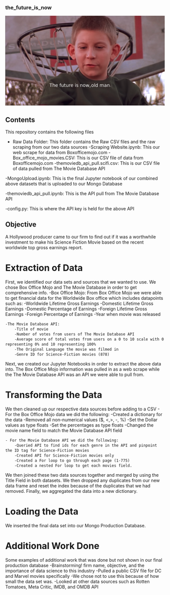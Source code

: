 ### the_future_is_now

<img src="https://github.com/Cabone01/the_future_is_now/blob/main/RawData/thefutureisnow.png" width="600">

## Contents
This repository contains the following files

- Raw Data Folder: This folder contains the Raw CSV files and the raw scraping from our two data sources
    -Scraping Website.ipynb: This our web scrape for data from Boxofficemojo.com
    -Box_office_mojo_movies.CSV: This is our CSV file of data from Boxofficemojo.com
    -themoviedb_api_pull.scifi.csv: This is our CSV file of data pulled from The Movie Database API

-MongoUpload.ipynb: This is the final Jupyter notebook of our combined above datasets that is uploaded to our Mongo Database

-themoviedb_api_pull.ipynb: This is the API pull from The Movie Database API

-config.py: This is where the API key is held for the above API

## Objective
A Hollywood producer came to our firm to find out if it was a worthwhile investment to make his Science Fiction Movie based on the recent worldwide top gross earnings report.

# Extraction of Data
First, we identified our data sets and sources that we wanted to use. We chose Box Office Mojo and The Movie Database in order to get comprehensive info.
    -Box Office Mojo: From Box Office Mojo we were able to get financial data for the Worldwide Box office which includes datapoints such as:
        -Worldwide Lifetime Gross Earnings
        -Domestic Lifetime Gross Earnings
        -Domestic Percentage of Earnings
        -Foreign Lifetime Gross Earnings
        -Foreign Percentage of Earnings
        -Year when movie was released

    -The Movie Database API:
        -Title of movie
        -Number of votes from users of The Movie Database API
        -Average score of total votes from users on a 0 to 10 scale with 0 representing 0% and 10 representing 100%
        -The Original Language the movie was filmed in
        -Genre ID for Science-Fiction movies (878)

Next, we created our Jupyter Notebooks in order to extract the above data into. The Box Office Mojo information was pulled in as a web scrape while the The Movie Database API was an API we were able to pull from.

# Transforming the Data
We then cleaned up our respective data sources before adding to a CSV
    - For the Box Office Mojo data we did the following:
        -Created a dictionary for the data
        -Removed all non-numerical values ($, <,>, -, %)
        -Set the Dollar values as type floats
        -Set the percentages as type floats
        -Changed the movie name field to match the Movie Database API field

    - For the Movie Database API we did the following:
        -Queried API to find ids for each genre in the API and pinpoint the ID tag for Science-Fiction movies
        -Created API for Science-Fiction movies only
        -Created a For loop to go through each page (1-775)
        -Created a nested For loop to get each movies field.
        
We then joined these two data sources together and merged by using the Title Field in both datasets. We then dropped any duplicates from our new data frame and reset the index because of the duplicates that we had removed. Finally, we aggregated the data into a new dictionary.

# Loading the Data
We inserted the final data set into our Mongo Production Database.

# Additional Work Done
Some examples of additional work that was done but not shown in our final production database
    -Brainstorming! firm name, objective, and the importance of data science to this industry
    -Pulled a public CSV file for DC and Marvel movies specifically
        -We chose not to use this because of how small the data set was.
    -Looked at other data sources such as Rotten Tomatoes, Meta Critic, IMDB, and OMDB API
    
